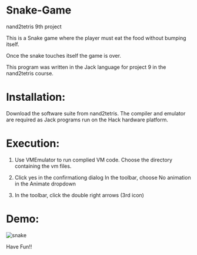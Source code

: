 # Snake-Game
nand2tetris 9th project

This is a Snake game where the player must eat the food without bumping itself.

Once the snake touches itself the game is over.

This program was written in the Jack language for project 9 in the nand2tetris course.

# Installation:
Download the software suite from nand2tetris. The compiler and emulator are required as Jack programs run on the Hack hardware platform.

# Execution:
1. Use VMEmulator to run complied VM code. Choose the directory containing the vm files.

2. Click yes in the confirmationg dialog In the toolbar, choose No animation in the Animate dropdown

3. In the toolbar, click the double right arrows (3rd icon)

# Demo:

![snake](https://user-images.githubusercontent.com/86181976/131263365-0717b015-e0f1-46c2-82e8-925663ce6855.gif)

Have Fun!!
